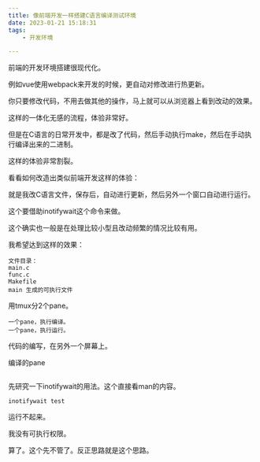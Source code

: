 ```yaml
---
title: 像前端开发一样搭建C语言编译测试环境
date: 2023-01-21 15:18:31
tags:
	- 开发环境

---
```


前端的开发环境搭建很现代化。

例如vue使用webpack来开发的时候，更自动对修改进行热更新。

你只要修改代码，不用去做其他的操作，马上就可以从浏览器上看到改动的效果。

这样的一体化无感的流程，体验非常好。

但是在C语言的日常开发中，都是改了代码，然后手动执行make，然后在手动执行编译出来的二进制。

这样的体验非常割裂。

看看如何改造出类似前端开发这样的体验：

就是我改C语言文件，保存后，自动进行更新，然后另外一个窗口自动进行运行。

这个要借助inotifywait这个命令来做。

这个确实也一般是在处理比较小型且改动频繁的情况比较有用。

我希望达到这样的效果：

```
文件目录：
main.c
func.c
Makefile
main 生成的可执行文件

```

用tmux分2个pane。

```
一个pane，执行编译。
一个pane，执行运行。
```

代码的编写，在另外一个屏幕上。

编译的pane

```

```



先研究一下inotifywait的用法。这个直接看man的内容。

```
inotifywait test
```

运行不起来。

我没有可执行权限。

算了。这个先不管了。反正思路就是这个思路。

